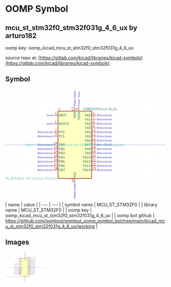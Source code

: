 # OOMP Symbol  
## mcu_st_stm32f0_stm32f031g_4_6_ux  by arturo182  
  
oomp key: oomp_kicad_mcu_st_stm32f0_stm32f031g_4_6_ux  
  
source repo at: [https://gitlab.com/kicad/libraries/kicad-symbols](https://gitlab.com/kicad/libraries/kicad-symbols)  
## Symbol  
  
[![working.png](working_600.png)](working.png)  
| name | value | 
| --- | --- | 
| symbol name | MCU_ST_STM32F0 | 
| library name | MCU_ST_STM32F0 | 
| oomp key | oomp_kicad_mcu_st_stm32f0_stm32f031g_4_6_ux | 
| oomp bot github | https://github.com/oomlout/oomlout_oomp_symbol_bot/tree/main/kicad_mcu_st_stm32f0_stm32f031g_4_6_ux/working | 
## Images  
  
[![working.png](working_140.png)](working.png)  
